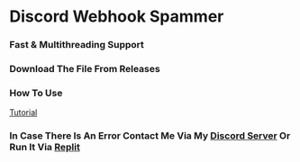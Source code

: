 # Discord Webhook Spammer

### Fast & Multithreading Support

### Download The File From Releases

### How To Use

[Tutorial](https://youtu.be/8G9savGupWs)

### In Case There Is An Error Contact Me Via My [Discord Server](https://discord.gg/Abu9Y3RhZu) Or Run It Via [Replit](https://replit.com/@Paixt/WebHook-Spammer#main.py)
